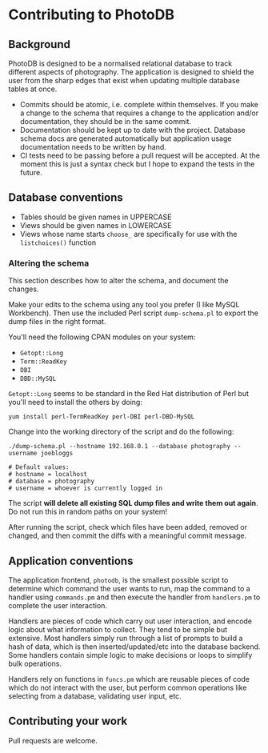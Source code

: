 # Contributing to PhotoDB

## Background

PhotoDB is designed to be a normalised relational database to track different aspects of photography.
The application is designed to shield the user from the sharp edges that exist when updating
multiple database tables at once.

* Commits should be atomic, i.e. complete within themselves. If you make a change to the schema that requires a change to the application and/or documentation, they should be in the same commit.
* Documentation should be kept up to date with the project. Database schema docs are generated automatically but application usage documentation needs to be written by hand.
* CI tests need to be passing before a pull request will be accepted. At the moment this is just a syntax check but I hope to expand the tests in the future.

## Database conventions

* Tables should be given names in UPPERCASE
* Views should be given names in LOWERCASE
* Views whose name starts `choose_` are specifically for use with the `listchoices()` function

### Altering the schema

This section describes how to alter the schema, and document the changes.

Make your edits to the schema using any tool you prefer (I like MySQL Workbench). Then use
the included Perl script `dump-schema.pl` to export the dump files in the right format.

You'll need the following CPAN modules on your system:
 * `Getopt::Long`
 * `Term::ReadKey`
 * `DBI`
 * `DBD::MySQL`

`Getopt::Long` seems to be standard in the Red Hat distribution of Perl but you'll need
to install the others by doing:

```
yum install perl-TermReadKey perl-DBI perl-DBD-MySQL
```

Change into the working directory of the script and do the following:

```
./dump-schema.pl --hostname 192.168.0.1 --database photography --username joebloggs

# Default values:
# hostname = localhost
# database = photography
# username = whoever is currently logged in
```

The script **will delete all existing SQL dump files and write them out again**. Do not run
this in random paths on your system!

After running the script, check which files have been added, removed or changed, and then commit
the diffs with a meaningful commit message.

## Application conventions

The application frontend, `photodb`, is the smallest possible script to determine which command
the user wants to run, map the command to a handler using `commands.pm` and then execute the
handler from `handlers.pm` to complete the user interaction.

Handlers are pieces of code which carry out user interaction, and encode logic about what information
to collect. They tend to be simple but extensive. Most handlers simply run through a list of prompts to
build a hash of data, which is then inserted/updated/etc into the database backend. Some handlers
contain simple logic to make decisions or loops to simplify bulk operations.

Handlers rely on functions in `funcs.pm` which are reusable pieces of code which do not interact
with the user, but perform common operations like selecting from a database, validating user input,
etc.

## Contributing your work

Pull requests are welcome.
